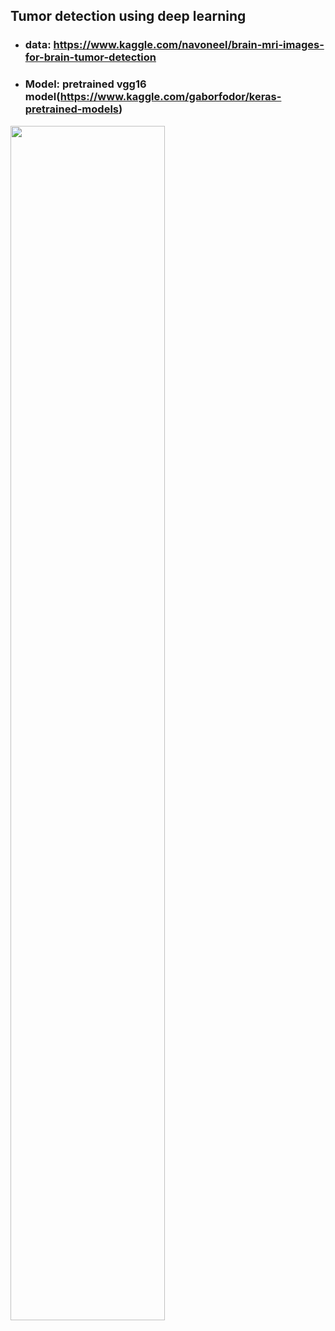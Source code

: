 ## Tumor detection using deep learning  
* ### data: https://www.kaggle.com/navoneel/brain-mri-images-for-brain-tumor-detection  

* ### Model: pretrained vgg16 model(<https://www.kaggle.com/gaborfodor/keras-pretrained-models>)
<img src="https://user-images.githubusercontent.com/29765855/76061692-6ff9e480-5fc7-11ea-8b07-3156d38cb53f.png" width="70%">     

